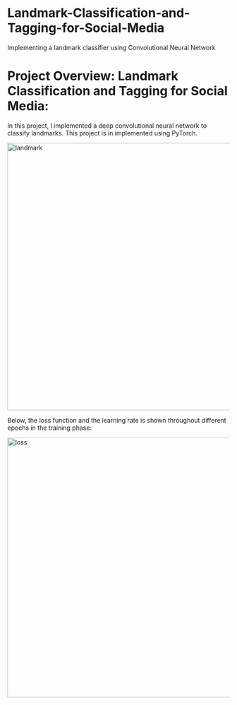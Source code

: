 # Landmark-Classification-and-Tagging-for-Social-Media
Implementing a landmark classifier using Convolutional Neural Network

# Project Overview: Landmark Classification and Tagging for Social Media:
In this project, I implemented a deep convolutional neural network to classify landmarks. This project is in implemented using PyTorch.


<img width="606" alt="landmark" src="https://github.com/hamidghasemi69/Landmark-Classification-and-Tagging-for-Social-Media/assets/22797186/96b50e39-97cc-4c93-b9b3-c6c495017ad4">




Below, the loss function and the learning rate is shown throughout different epochs in the training phase:


<img width="589" alt="loss" src="https://github.com/hamidghasemi69/Landmark-Classification-and-Tagging-for-Social-Media/assets/22797186/c17186c4-29dc-4ea7-9be0-25e54097cff4">
